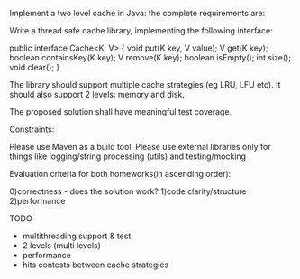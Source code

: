 Implement a two level cache in Java: the complete requirements are:

Write a thread safe cache library, implementing the following interface:

public interface Cache<K, V> {
    void put(K key, V value);
    V get(K key);
    boolean containsKey(K key);
    V remove(K key);
    boolean isEmpty();
    int size();
    void clear();
}

The library should support multiple cache strategies (eg LRU, LFU etc). It should also support 2 levels: memory and disk.

The proposed solution shall have meaningful test coverage.

Constraints:

Please use Maven as a build tool.
Please use external libraries only for things like logging/string processing (utils) and testing/mocking

Evaluation criteria for both homeworks(in ascending order):

0)correctness - does the solution work?
1)code clarity/structure
2)performance



TODO
- multithreading support & test
- 2 levels (multi levels)
- performance
- hits contests between cache strategies
